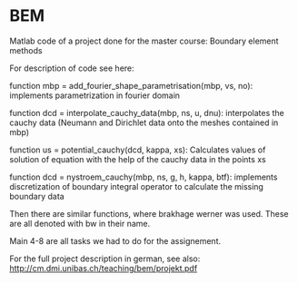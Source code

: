 # BEM
Matlab code of a project done for the master course: Boundary element methods

For description of code see here:

function mbp = add_fourier_shape_parametrisation(mbp, vs, no): implements parametrization in fourier domain

function dcd = interpolate_cauchy_data(mbp, ns, u, dnu): interpolates the cauchy data (Neumann and Dirichlet data onto the meshes contained in mbp)

function us = potential_cauchy(dcd, kappa, xs): Calculates values of solution of equation with the help of the cauchy data in the points xs

function dcd = nystroem_cauchy(mbp, ns, g, h, kappa, btf): implements discretization of boundary integral operator to calculate the missing boundary data

Then there are similar functions, where brakhage werner was used. These are all denoted with bw in their name.

Main 4-8 are all tasks we had to do for the assignement.

For the full project description in german, see also: http://cm.dmi.unibas.ch/teaching/bem/projekt.pdf
  
